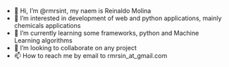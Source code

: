 - 👋 Hi, I’m @rmrsint, my naem is Reinaldo Molina
- 👀 I’m interested in development of web and python applications, mainly chemicals applications
- 🌱 I’m currently learning some frameworks, python and Machine Learning algorithms
- 💞️ I’m looking to collaborate on any project 
- 📫 How to reach me by email to rmrsin_at_gmail.com

<!---
rmrsint/rmrsint is a ✨ special ✨ repository because its `README.md` (this file) appears on your GitHub profile.
You can click the Preview link to take a look at your changes.
--->
